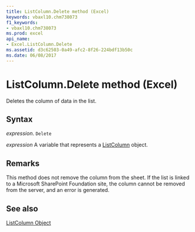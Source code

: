 ```yaml
---
title: ListColumn.Delete method (Excel)
keywords: vbaxl10.chm738073
f1_keywords:
- vbaxl10.chm738073
ms.prod: excel
api_name:
- Excel.ListColumn.Delete
ms.assetid: d3c62503-0a49-afc2-8f26-224bdf13b50c
ms.date: 06/08/2017
---
```



# ListColumn.Delete method (Excel)

Deletes the column of data in the list. 


## Syntax

_expression_. `Delete`

_expression_ A variable that represents a [ListColumn](Excel.ListColumn.md) object.


## Remarks

This method does not remove the column from the sheet. If the list is linked to a Microsoft SharePoint Foundation site, the column cannot be removed from the server, and an error is generated.


## See also


[ListColumn Object](Excel.ListColumn.md)

